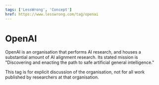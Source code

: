 ```yaml
---
tags: ['LessWrong', 'Concept']
href: https://www.lesswrong.com/tag/openai
---
```


# OpenAI
OpenAI is an organisation that performs AI research, and houses a substantial amount of AI alignment research. Its stated mission is "Discovering and enacting the path to safe artificial general intelligence."

This tag is for explicit discussion of the organisation, not for all work published by researchers at that organisation.

